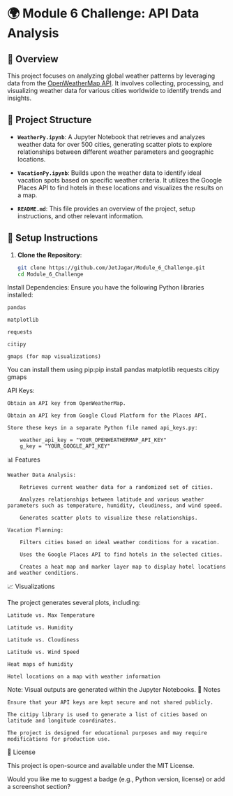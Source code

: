 # 🌍 Module 6 Challenge: API Data Analysis

## 📖 Overview

This project focuses on analyzing global weather patterns by leveraging data from the [OpenWeatherMap API](https://openweathermap.org/api). It involves collecting, processing, and visualizing weather data for various cities worldwide to identify trends and insights.

## 📂 Project Structure

- **`WeatherPy.ipynb`**: A Jupyter Notebook that retrieves and analyzes weather data for over 500 cities, generating scatter plots to explore relationships between different weather parameters and geographic locations.

- **`VacationPy.ipynb`**: Builds upon the weather data to identify ideal vacation spots based on specific weather criteria. It utilizes the Google Places API to find hotels in these locations and visualizes the results on a map.

- **`README.md`**: This file provides an overview of the project, setup instructions, and other relevant information.

## 🔧 Setup Instructions

1. **Clone the Repository**:
   ```bash
   git clone https://github.com/JetJagar/Module_6_Challenge.git
   cd Module_6_Challenge
Install Dependencies:
Ensure you have the following Python libraries installed:

    pandas

    matplotlib

    requests

    citipy

    gmaps (for map visualizations)

You can install them using pip:pip install pandas matplotlib requests citipy gmaps

API Keys:

    Obtain an API key from OpenWeatherMap.

    Obtain an API key from Google Cloud Platform for the Places API.

    Store these keys in a separate Python file named api_keys.py:

        weather_api_key = "YOUR_OPENWEATHERMAP_API_KEY"
        g_key = "YOUR_GOOGLE_API_KEY"

📊 Features

    Weather Data Analysis:

        Retrieves current weather data for a randomized set of cities.

        Analyzes relationships between latitude and various weather parameters such as temperature, humidity, cloudiness, and wind speed.

        Generates scatter plots to visualize these relationships.

    Vacation Planning:

        Filters cities based on ideal weather conditions for a vacation.

        Uses the Google Places API to find hotels in the selected cities.

        Creates a heat map and marker layer map to display hotel locations and weather conditions.

📈 Visualizations

The project generates several plots, including:

    Latitude vs. Max Temperature

    Latitude vs. Humidity

    Latitude vs. Cloudiness

    Latitude vs. Wind Speed

    Heat maps of humidity

    Hotel locations on a map with weather information

Note: Visual outputs are generated within the Jupyter Notebooks.
📝 Notes

    Ensure that your API keys are kept secure and not shared publicly.

    The citipy library is used to generate a list of cities based on latitude and longitude coordinates.

    The project is designed for educational purposes and may require modifications for production use.

📄 License

This project is open-source and available under the MIT License.


Would you like me to suggest a badge (e.g., Python version, license) or add a screenshot section?
